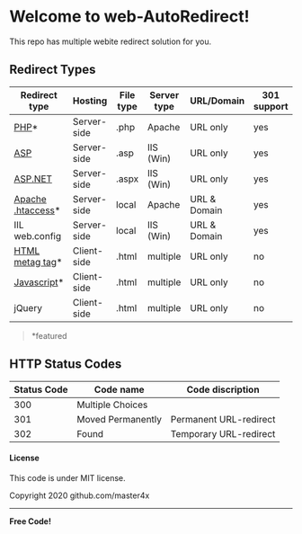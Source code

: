 # Welcome to web-AutoRedirect!

This repo has multiple webite redirect solution for you.


## Redirect Types

| Redirect type     	| Hosting     	| File type 	| Server type 	| URL/Domain   	| 301 support 	| Included? 	|
|-------------------	|-------------	|-----------	|-------------	|--------------	|-------------	|-----------	|
| [PHP]*             	| Server-side 	| .php      	| Apache      	| URL only     	| yes         	| yes       	|
| [ASP]              	| Server-side 	| .asp      	| IIS (Win)   	| URL only     	| yes         	| yes       	|
| [ASP.NET]          	| Server-side 	| .aspx     	| IIS (Win)   	| URL only     	| yes         	| yes       	|
| [Apache .htaccess]*	| Server-side 	| local     	| Apache      	| URL & Domain 	| yes         	| yes       	|
| IIL web.config    	| Server-side 	| local     	| IIS (Win)   	| URL & Domain 	| yes         	| no        	|
| [HTML metag tag]*  	| Client-side 	| .html     	| multiple    	| URL only     	| no          	| yes       	|
| [Javascript]*      	| Client-side 	| .html     	| multiple    	| URL only     	| no          	| yes       	|
| jQuery            	| Client-side 	| .html     	| multiple    	| URL only     	| no          	| no        	|
 
>  *featured


## HTTP Status Codes

| Status Code 	| Code name         	| Code discription       	|
|-------------	|-------------------	|------------------------	|
| 300         	| Multiple Choices  	|                        	|
| 301         	| Moved Permanently 	| Permanent URL-redirect 	|
| 302         	| Found             	| Temporary URL-redirect 	|


#### License
This code is under MIT license.

Copyright 2020 github.com/master4x

----

**Free Code!**


[PHP]: https://github.com/master4x/web-auto-redirect/blob/master/examples/redirect.php
[ASP]:https://github.com/master4x/web-auto-redirect/blob/master/examples/redirect.asp
[ASP.NET]:https://github.com/master4x/web-auto-redirect/blob/master/examples/redirect.aspx
[Apache .htaccess]:https://github.com/master4x/web-auto-redirect/blob/master/examples/.htaccess
[HTML metag tag]:https://github.com/master4x/web-auto-redirect/blob/master/examples/html-redirect.html
[Javascript]:https://github.com/master4x/web-auto-redirect/blob/master/examples/js-redirect.html
